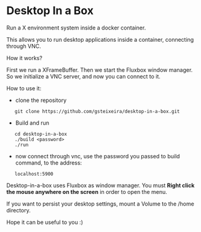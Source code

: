 # Desktop In a Box

Run a X environment system inside a docker container.

This allows you to run desktop applications inside a container, connecting through VNC.

How it works?

First we run a XFrameBuffer. Then we start the Fluxbox window manager. So we initialize a VNC server, and now you can connect to it.

How to use it:

- clone the repository

```
   git clone https://github.com/gsteixeira/desktop-in-a-box.git 
```

- Build and run

```
   cd desktop-in-a-box
   ./build <password>
   ./run
```

- now connect through vnc, use the password you passed to build command, to the address:

```
   localhost:5900
```

Desktop-in-a-box uses Fluxbox as window manager. You must **Right click the mouse anywhere on the screen** in order to open the menu. 

If you want to persist your desktop settings, mount a Volume to the /home directory.

Hope it can be useful to you :)



    
